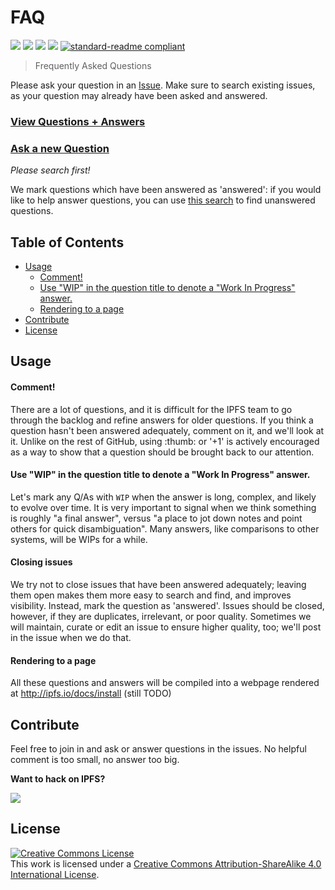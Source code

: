 # FAQ

[![](https://img.shields.io/badge/made%20by-Protocol%20Labs-blue.svg?style=flat-square)](http://ipn.io)
[![](https://img.shields.io/badge/project-IPFS-blue.svg?style=flat-square)](http://ipfs.io/)
[![](https://img.shields.io/badge/freenode-%23ipfs-blue.svg?style=flat-square)](http://webchat.freenode.net/?channels=%23ipfs)
[![](https://img.shields.io/badge/discussion_repo-go_to_issues-brightgreen.svg?style=flat-square)](https://github.com/ipfs/apps/issues)
[![standard-readme compliant](https://img.shields.io/badge/standard--readme-OK-green.svg?style=flat-square)](https://github.com/RichardLitt/standard-readme)

> Frequently Asked Questions

Please ask your question in an [Issue](https://github.com/ipfs/faq/issues). Make sure to search existing issues, as your question may already have been asked and answered.

### [View Questions + Answers](https://github.com/ipfs/faq/issues)
### [Ask a new Question](https://github.com/ipfs/faq/issues/new)
_Please search first!_

We mark questions which have been answered as 'answered': if you would like to help answer questions, you can use [this search](https://github.com/ipfs/faq/issues?utf8=%E2%9C%93&q=is%3Aopen+is%3Aissue+-label%3Aanswered) to find unanswered questions. 

## Table of Contents

- [Usage](#usage)
    - [Comment!](#comment)
    - [Use "WIP" in the question title to denote a "Work In Progress" answer.](#use-wip-in-the-question-title-to-denote-a-work-in-progress-answer)
    - [Rendering to a page](#rendering-to-a-page)
- [Contribute](#contribute)
- [License](#license)

## Usage

#### Comment!

There are a lot of questions, and it is difficult for the IPFS team to go through the backlog and refine answers for older questions. If you think a question hasn't been answered adequately, comment on it, and we'll look at it. Unlike on the rest of GitHub, using :thumb: or '+1' is actively encouraged as a way to show that a question should be brought back to our attention.

#### Use "WIP" in the question title to denote a "Work In Progress" answer.

Let's mark any Q/As with `WIP` when the answer is long, complex, and likely to evolve over time. It is very important to signal when we think something is roughly "a final answer", versus "a place to jot down notes and point others for quick disambiguation". Many answers, like comparisons to other systems, will be WIPs for a while.

#### Closing issues

We try not to close issues that have been answered adequately; leaving them open makes them more easy to search and find, and improves visibility. Instead, mark the question as 'answered'. Issues should be closed, however, if they are duplicates, irrelevant, or poor quality. Sometimes we will maintain, curate or edit an issue to ensure higher quality, too; we'll post in the issue when we do that. 

#### Rendering to a page

All these questions and answers will be compiled into a webpage rendered at http://ipfs.io/docs/install (still TODO)

## Contribute

Feel free to join in and ask or answer questions in the issues. No helpful comment is too small, no answer too big.

**Want to hack on IPFS?**

[![](https://cdn.rawgit.com/jbenet/contribute-ipfs-gif/master/img/contribute.gif)](https://github.com/ipfs/community/blob/master/contributing.md)

## License

<a rel="license" href="https://creativecommons.org/licenses/by-sa/4.0/"><img alt="Creative Commons License" style="border-width:0" src="https://i.creativecommons.org/l/by-sa/4.0/88x31.png" /></a><br />This work is licensed under a <a rel="license" href="https://creativecommons.org/licenses/by-sa/4.0/">Creative Commons Attribution-ShareAlike 4.0 International License</a>.
